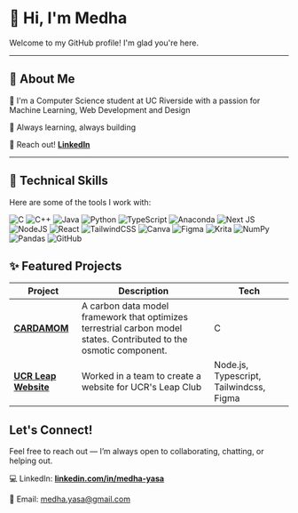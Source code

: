 # 👋 Hi, I'm Medha

Welcome to my GitHub profile! I'm glad you're here.

---

## 🧭 About Me

💼 I'm a Computer Science student at UC Riverside with a passion for Machine Learning, Web Development and Design <br/>

🧠 Always learning, always building <br/>

🌷 Reach out! [**LinkedIn**](linkedin.com/in/medha-yasa) <br/>

---

## 🧰 Technical Skills
Here are some of the tools I work with: <br/>

![C](https://img.shields.io/badge/c-%2300599C.svg?style=for-the-badge&logo=c&logoColor=white) ![C++](https://img.shields.io/badge/c++-%2300599C.svg?style=for-the-badge&logo=c%2B%2B&logoColor=white) ![Java](https://img.shields.io/badge/java-%23ED8B00.svg?style=for-the-badge&logo=openjdk&logoColor=white) ![Python](https://img.shields.io/badge/python-3670A0?style=for-the-badge&logo=python&logoColor=ffdd54) ![TypeScript](https://img.shields.io/badge/typescript-%23007ACC.svg?style=for-the-badge&logo=typescript&logoColor=white) ![Anaconda](https://img.shields.io/badge/Anaconda-%2344A833.svg?style=for-the-badge&logo=anaconda&logoColor=white) ![Next JS](https://img.shields.io/badge/Next-black?style=for-the-badge&logo=next.js&logoColor=white) ![NodeJS](https://img.shields.io/badge/node.js-6DA55F?style=for-the-badge&logo=node.js&logoColor=white) ![React](https://img.shields.io/badge/react-%2320232a.svg?style=for-the-badge&logo=react&logoColor=%2361DAFB) ![TailwindCSS](https://img.shields.io/badge/tailwindcss-%2338B2AC.svg?style=for-the-badge&logo=tailwind-css&logoColor=white) ![Canva](https://img.shields.io/badge/Canva-%2300C4CC.svg?style=for-the-badge&logo=Canva&logoColor=white) ![Figma](https://img.shields.io/badge/figma-%23F24E1E.svg?style=for-the-badge&logo=figma&logoColor=white) ![Krita](https://img.shields.io/badge/Krita-203759?style=for-the-badge&logo=krita&logoColor=EEF37B) ![NumPy](https://img.shields.io/badge/numpy-%23013243.svg?style=for-the-badge&logo=numpy&logoColor=white) ![Pandas](https://img.shields.io/badge/pandas-%23150458.svg?style=for-the-badge&logo=pandas&logoColor=white) ![GitHub](https://img.shields.io/badge/github-%23121011.svg?style=for-the-badge&logo=github&logoColor=white)

## ✨ Featured Projects
| Project | Description | Tech |
|--------|-------------|------|
| [**CARDAMOM**](https://github.com/myasa321/CARDAMOM) | A carbon data model framework that optimizes terrestrial carbon model states. Contributed to the osmotic component. | C |
| [**UCR Leap Website**](https://github.com/acm-ucr/leap-website) | Worked in a team to create a website for UCR's Leap Club | Node.js, Typescript, Tailwindcss, Figma |

## Let's Connect!
Feel free to reach out — I’m always open to collaborating, chatting, or helping out.<br/>

💻 LinkedIn: [**linkedin.com/in/medha-yasa**](linkedin.com/in/medha-yasa) <br/>

📮 Email: medha.yasa@gmail.com <br/>
<!--

- 🔭 I’m currently working on ...
- 🌱 I’m currently learning ...
- 👯 I’m looking to collaborate on ...
- 🤔 I’m looking for help with ...
- 💬 Ask me about ...
- 📫 How to reach me: ...
- 😄 Pronouns: ...
- ⚡ Fun fact: ...
-->
